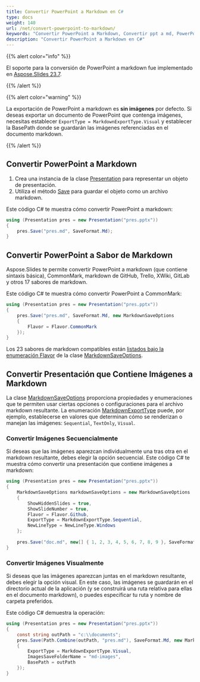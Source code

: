 ```yaml
---
title: Convertir PowerPoint a Markdown en C#
type: docs
weight: 140
url: /net/convert-powerpoint-to-markdown/
keywords: "Convertir PowerPoint a Markdown, Convertir ppt a md, PowerPoint, PPT, PPTX, Presentación, Markdown, C#, Csharp, .NET, Aspose.Slides"
description: "Convertir PowerPoint a Markdown en C#"
---
```


{{% alert color="info" %}} 

El soporte para la conversión de PowerPoint a markdown fue implementado en [Aspose.Slides 23.7](https://docs.aspose.com/slides/net/aspose-slides-for-net-23-7-release-notes/).

{{% /alert %}} 

{{% alert color="warning" %}} 

La exportación de PowerPoint a markdown es **sin imágenes** por defecto. Si deseas exportar un documento de PowerPoint que contenga imágenes, necesitas establecer `ExportType = MarkdownExportType.Visual` y establecer la BasePath donde se guardarán las imágenes referenciadas en el documento markdown.

{{% /alert %}} 

## **Convertir PowerPoint a Markdown**

1. Crea una instancia de la clase [Presentation](https://reference.aspose.com/slides/net/aspose.slides/presentation) para representar un objeto de presentación.
2. Utiliza el método [Save](https://reference.aspose.com/slides/net/aspose.slides/presentation/methods/save) para guardar el objeto como un archivo markdown.

Este código C# te muestra cómo convertir PowerPoint a markdown:

```c#
using (Presentation pres = new Presentation("pres.pptx"))
{
    pres.Save("pres.md", SaveFormat.Md);
}
```

## Convertir PowerPoint a Sabor de Markdown

Aspose.Slides te permite convertir PowerPoint a markdown (que contiene sintaxis básica), CommonMark, markdown de GitHub, Trello, XWiki, GitLab y otros 17 sabores de markdown.

Este código C# te muestra cómo convertir PowerPoint a CommonMark:

```c#
using (Presentation pres = new Presentation("pres.pptx"))
{
    pres.Save("pres.md", SaveFormat.Md, new MarkdownSaveOptions
    {
        Flavor = Flavor.CommonMark
    });
}
```

Los 23 sabores de markdown compatibles están [listados bajo la enumeración Flavor](https://reference.aspose.com/slides/net/aspose.slides.dom.export.markdown.saveoptions/flavor/) de la clase [MarkdownSaveOptions](https://reference.aspose.com/slides/net/aspose.slides.dom.export.markdown.saveoptions/markdownsaveoptions/).

## **Convertir Presentación que Contiene Imágenes a Markdown**

La clase [MarkdownSaveOptions](https://reference.aspose.com/slides/net/aspose.slides.dom.export.markdown.saveoptions/markdownsaveoptions/) proporciona propiedades y enumeraciones que te permiten usar ciertas opciones o configuraciones para el archivo markdown resultante. La enumeración [MarkdownExportType](https://reference.aspose.com/slides/net/aspose.slides.dom.export.markdown.saveoptions/markdownexporttype/) puede, por ejemplo, establecerse en valores que determinan cómo se renderizan o manejan las imágenes: `Sequential`, `TextOnly`, `Visual`.

### **Convertir Imágenes Secuencialmente**

Si deseas que las imágenes aparezcan individualmente una tras otra en el markdown resultante, debes elegir la opción secuencial. Este código C# te muestra cómo convertir una presentación que contiene imágenes a markdown:

```c#
using (Presentation pres = new Presentation("pres.pptx"))
{
    MarkdownSaveOptions markdownSaveOptions = new MarkdownSaveOptions
    {
        ShowHiddenSlides = true,
        ShowSlideNumber = true,
        Flavor = Flavor.Github,
        ExportType = MarkdownExportType.Sequential,
        NewLineType = NewLineType.Windows
    };
    
    pres.Save("doc.md", new[] { 1, 2, 3, 4, 5, 6, 7, 8, 9 }, SaveFormat.Md, markdownSaveOptions);
}
```

### **Convertir Imágenes Visualmente**

Si deseas que las imágenes aparezcan juntas en el markdown resultante, debes elegir la opción visual. En este caso, las imágenes se guardarán en el directorio actual de la aplicación (y se construirá una ruta relativa para ellas en el documento markdown), o puedes especificar tu ruta y nombre de carpeta preferidos.

Este código C# demuestra la operación:

```c#
using (Presentation pres = new Presentation("pres.pptx"))
{
    const string outPath = "c:\\documents";
    pres.Save(Path.Combine(outPath, "pres.md"), SaveFormat.Md, new MarkdownSaveOptions
    { 
        ExportType = MarkdownExportType.Visual,
        ImagesSaveFolderName = "md-images",
        BasePath = outPath
    });
}
```